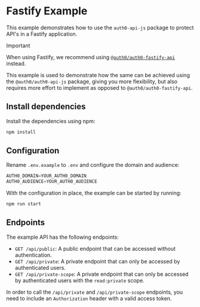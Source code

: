 # Fastify Example

This example demonstrates how to use the `auth0-api-js` package to protect API's in a Fastify application.

> [!IMPORTANT]  
> When using Fastify, we recommend using [`@auth0/auth0-fastify-api`](https://github.com/auth0c/auth0-fastify/tree/main/packages/auth0-fastify-api) instead. 
>
> This example is used to demonstrate how the same can be achieved using the `@auth0/auth0-api-js` package, giving you more flexibility, but also requires more effort to implement as opposed to `@auth0/auth0-fastify-api`.

## Install dependencies

Install the dependencies using npm:

```bash
npm install
```

## Configuration

Rename `.env.example` to `.env` and configure the domain and audience:

```ts
AUTH0_DOMAIN=YOUR_AUTH0_DOMAIN
AUTH0_AUDIENCE=YOUR_AUTH0_AUDIENCE
```

With the configuration in place, the example can be started by running:

```bash
npm run start
``` 

## Endpoints

The example API has the following endpoints:

- `GET /api/public`: A public endpoint that can be accessed without authentication.
- `GET /api/private`: A private endpoint that can only be accessed by authenticated users.
- `GET /api/private-scope`: A private endpoint that can only be accessed by authenticated users with the `read:private` scope.

In order to call the `/api/private` and `/api/private-scope` endpoints, you need to include an `Authorization` header with a valid access token.
